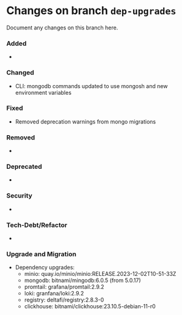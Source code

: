 # Changes on branch `dep-upgrades`
Document any changes on this branch here.
### Added
- 

### Changed
- CLI: mongodb commands updated to use mongosh and new environment variables

### Fixed
- Removed deprecation warnings from mongo migrations

### Removed
- 

### Deprecated
- 

### Security
- 

### Tech-Debt/Refactor
- 

### Upgrade and Migration
- Dependency upgrades:
  - minio: quay.io/minio/minio:RELEASE.2023-12-02T10-51-33Z
  - mongodb: bitnami/mingodb:6.0.5 (from 5.0.17)
  - promtail: grafana/promtail:2.9.2
  - loki: granfana/loki:2.9.2
  - registry: deltafi/registry:2.8.3-0
  - clickhouse: bitnami/clickhouse:23.10.5-debian-11-r0
